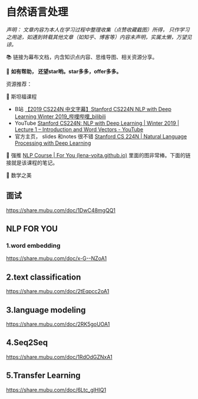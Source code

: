 # 自然语言处理

*声明： 文章内容为本人在学习过程中整理收集（点赞收藏截图）所得， 只作学习之用途，如遇到转载其他文章（如知乎、博客等）内容未声明，实属太懒，万望见谅。*

📚 链接为幕布文档，内含知识点内容、思维导图、相关资源分享。

🤞  **如有帮助， 还望star哟。star多多，offer多多。** 

资源推荐：

📙 斯坦福课程 

- B站 [【2019 CS224N 中文字幕】Stanford CS224N NLP with Deep Learning Winter 2019_哔哩哔哩_bilibili](https://www.bilibili.com/video/BV1s4411N7fC?from=search&seid=15792378715625922515) 
- YouTube [Stanford CS224N: NLP with Deep Learning | Winter 2019 | Lecture 1 – Introduction and Word Vectors - YouTube](https://www.youtube.com/watch?v=8rXD5-xhemo&list=PLoROMvodv4rOhcuXMZkNm7j3fVwBBY42z&index=3)
- 官方主页， slides 和notes 很不错 [Stanford CS 224N | Natural Language Processing with Deep Learning](http://web.stanford.edu/class/cs224n/)

📙 强推 [NLP Course | For You (lena-voita.github.io)](https://lena-voita.github.io/nlp_course.html) 里面的图非常棒。下面的链接就是该课程的笔记。

📙 数学之美

## 面试

https://share.mubu.com/doc/1DwC48mgQQ1



## NLP FOR YOU

### 1.word embedding

https://share.mubu.com/doc/x-G--NZoA1 



## 2.text classification

https://share.mubu.com/doc/2tEqpcc2oA1



## 3.language modeling

https://share.mubu.com/doc/2RK5goUOA1



## 4.Seq2Seq

https://share.mubu.com/doc/1RdOdGZNxA1



## 5.Transfer Learning

https://share.mubu.com/doc/6Ltc_glHIQ1



